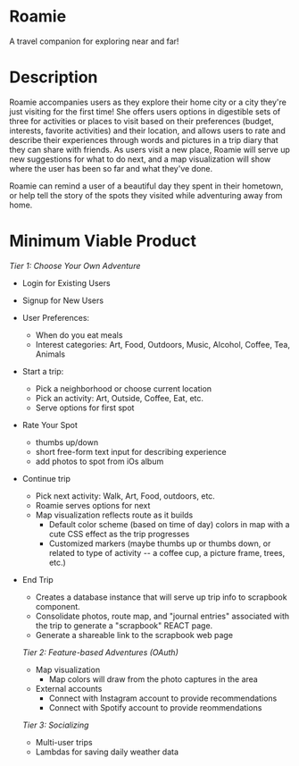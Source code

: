 # Roamie
A travel companion for exploring near and far!

# Description
Roamie accompanies users as they explore their home city or a city they're just visiting for the first time! She offers users options in digestible sets of three for activities or places to visit based on their preferences (budget, interests, favorite activities) and their location, and allows users to rate and describe their experiences through words and pictures in a trip diary that they can share with friends. As users visit a new place, Roamie will serve up new suggestions for what to do next, and a map visualization will show where the user has been so far and what they've done.

Roamie can remind a user of a beautiful day they spent in their hometown, or help tell the story of the spots they visited while adventuring away from home.

# Minimum Viable Product
_Tier 1: Choose Your Own Adventure_
  * Login for Existing Users
  * Signup for New Users
  * User Preferences:
    * When do you eat meals
    * Interest categories: Art, Food, Outdoors, Music, Alcohol, Coffee, Tea, Animals
  * Start a trip:
    * Pick a neighborhood or choose current location
    * Pick an activity: Art, Outside, Coffee, Eat, etc.
    * Serve options for first spot
  * Rate Your Spot
    * thumbs up/down
    * short free-form text input for describing experience
    * add photos to spot from iOs album
  * Continue trip
    * Pick next activity: Walk, Art, Food, outdoors, etc.
    * Roamie serves options for next
    * Map visualization reflects route as it builds
      * Default color scheme (based on time of day) colors in map with a cute CSS effect as the trip progresses
      * Customized markers (maybe thumbs up or thumbs down, or related to type of activity -- a coffee cup, a picture frame, trees, etc.)
  * End Trip
    * Creates a database instance that will serve up trip info to scrapbook component.
    * Consolidate photos, route map, and "journal entries" associated with the trip to generate a "scrapbook" REACT page.
    * Generate a shareable link to the scrapbook web page

    _Tier 2: Feature-based Adventures (OAuth)_
    * Map visualization
      * Map colors will draw from the photo captures in the area
    * External accounts
      * Connect with Instagram account to provide recommendations
      * Connect with Spotify account to provide reommendations

    _Tier 3: Socializing_
    * Multi-user trips
    * Lambdas for saving daily weather data
